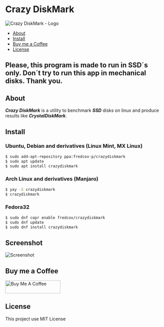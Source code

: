 # Crazy DiskMark

![Crazy DiskMark - Logo](https://raw.githubusercontent.com/fredcox/crazydiskmark/master/crazydiskmark/images/logo.png)

* [About](#about)
* [Install](#install)
* [Buy me a Coffee](#buy-me-a-coffee)
* [License](#license)

## Please, this program is made to run in SSD´s only. Don´t try to run this app in mechanical disks. Thank you. 

## About

***Crazy DiskMark*** is a utility to benchmark ***SSD*** disks on linux and produce results like ***CrystalDiskMark***.

## Install

### Ubuntu, Debian and derivatives (Linux Mint, MX Linux)

```bash
$ sudo add-apt-repository ppa:fredcox-p/crazydiskmark
$ sudo apt update
$ sudo apt install crazydiskmark
```

### Arch Linux and derivatives (Manjaro)

```bash
$ yay -S crazydiskmark
$ crazydiskmark
```

### Fedora32

```bash
$ sudo dnf copr enable fredcox/crazydiskmark
$ sudo dnf update
$ sudo dnf install crazydiskmark
```

## Screenshot

![Screenshot](https://raw.githubusercontent.com/fredcox/crazydiskmark/master/crazydiskmark/images/shot.png)

## Buy me a Coffee

<a href="https://www.buymeacoffee.com/fredcox" target="_blank"><img src="https://cdn.buymeacoffee.com/buttons/default-orange.png" alt="Buy Me A Coffee" height="41" width="174"></a>


## License 

This project use MIT License
